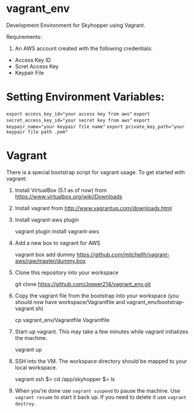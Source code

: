# vagrant_env
Development Environment for Skyhopper using Vagrant.

Requirements:
 1. An AWS account created with the following credentials:
  - Access Key ID
  - Scret Access Key
  - Keypair File

Setting Environment Variables:
=======
  `export access_key_id="your access key from aws"`
  `export secret_access_key_id="your secret key from aws"`
  `export keypair_name="your keypair file name"`
  `export private_key_path="your keypair file path .pem"`

Vagrant
=======

There is a special bootstrap script for vagrant usage. To get started with vagrant:

  1. Install VirtualBox (5.1 as of now) from https://www.virtualbox.org/wiki/Downloads
  2. Install vagrant from http://www.vagrantup.com/downloads.html
  3. Install vagrant-aws plugin

        vagrant plugin install vagrant-aws

  3. Add a new box to vagrant for AWS

        vagrant box add dummy https://github.com/mitchellh/vagrant-aws/raw/master/dummy.box

  4. Clone this repository into your workspace

        git clone https://github.com/Joeper214/vagrant_env.git

  5. Copy the vagrant file from the bootstrap into your workspace (you should now have workspace/Vagrantfile and vagrant_env/bootstrap-vagrant.sh)

        cp vagrant_env/Vagrantfile Vagrantfile

  6. Start-up vagrant. This may take a few minutes while vagrant initializes the machine.

        vagrant up

  7. SSH into the VM. The workspace directory should be mapped to your local workspace.

        vagrant ssh
        $> cd /app/skyhopper
        $> ls

  8. When you're done use ``vagrant suspend`` to pause the machine. Use ``vagrant resume`` to start it back up. If you need to delete it use ``vagrant destroy``.
